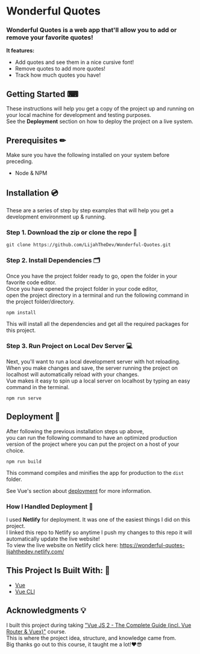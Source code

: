 # Wonderful Quotes

### Wonderful Quotes is a web app that'll allow you to add or remove your favorite quotes! <br>

**It features:**
* Add quotes and see them in a nice cursive font!
* Remove quotes to add more quotes!
* Track how much quotes you have!

## Getting Started ⌨

These instructions will help you get a copy of the project up and running on your local machine for development and testing purposes.<br>
See the **Deployment** section on how to deploy the project on a live system.

## Prerequisites ✏

Make sure you have the following installed on your system before preceding.
* Node & NPM

## Installation 💿

These are a series of step by step examples that will help you get a development environment up & running.

### Step 1. Download the zip or clone the repo 💾

```
git clone https://github.com/LijahTheDev/Wonderful-Quotes.git
```

### Step 2. Install Dependencies 🗂

Once you have the project folder ready to go, open the folder in your favorite code editor.<br>
Once you have opened the project folder in your code editor,<br> 
open the project directory in a terminal and run the following command in the project folder/directory.

```
npm install
```
This will install all the dependencies and get all the required packages for this project.

### Step 3. Run Project on Local Dev Server 💻

Next, you'll want to run a local development server with hot reloading.<br> 
When you make changes and save, the server running the project on localhost will automatically reload with your changes.<br>
Vue makes it easy to spin up a local server on localhost by typing an easy command in the terminal.

```
npm run serve
```

## Deployment 📢
After following the previous installation steps up above,<br> 
you can run the following command to have an optimized production version of the project where you can put the project on a host of your choice.
```
npm run build
```
This command compiles and minifies the app for production to the `dist` folder.<br>

See Vue's section about [deployment](https://cli.vuejs.org/guide/deployment.html) for more information.

### How I Handled Deployment 🔌

I used **Netlify** for deployment. It was one of the easiest things I did on this project.<br> 
I linked this repo to Netlify so anytime I push my changes to this repo it will automatically update the live website!<br> 
To view the live website on Netlify click here: https://wonderful-quotes-lijahthedev.netlify.com/

## This Project Is Built With: 🔨
* [Vue](https://vuejs.org/)
* [Vue CLI](https://cli.vuejs.org/)

## Acknowledgments 💡

I built this project during taking ["Vue JS 2 - The Complete Guide (incl. Vue Router & Vuex)"](https://www.udemy.com/vuejs-2-the-complete-guide/learn/v4/overview) course.<br> 
This is where the project idea, structure, and knowledge came from.<br>
Big thanks go out to this course, it taught me a lot!❤😎
